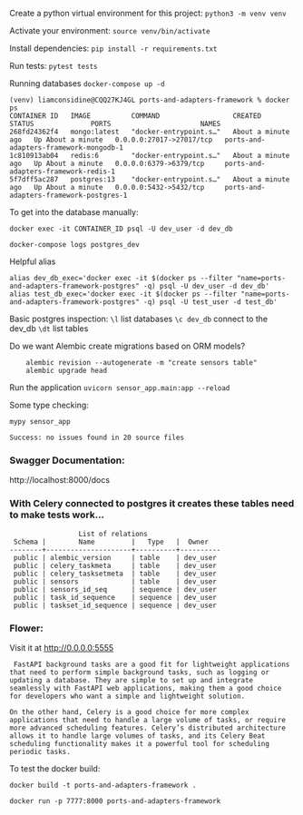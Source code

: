 Create a python virtual environment for this project:
`python3 -m venv venv`

Activate your environment:
`source venv/bin/activate`

Install dependencies: 
`pip install -r requirements.txt`

Run tests: 
`pytest tests`

Running databases
`docker-compose up -d`

```
(venv) liamconsidine@CQQ27KJ4GL ports-and-adapters-framework % docker ps
CONTAINER ID   IMAGE          COMMAND                  CREATED              STATUS              PORTS                      NAMES
268fd24362f4   mongo:latest   "docker-entrypoint.s…"   About a minute ago   Up About a minute   0.0.0.0:27017->27017/tcp   ports-and-adapters-framework-mongodb-1
1c810913ab04   redis:6        "docker-entrypoint.s…"   About a minute ago   Up About a minute   0.0.0.0:6379->6379/tcp     ports-and-adapters-framework-redis-1
5f7dff5ac287   postgres:13    "docker-entrypoint.s…"   About a minute ago   Up About a minute   0.0.0.0:5432->5432/tcp     ports-and-adapters-framework-postgres-1
```

To get into the database manually:

`docker exec -it CONTAINER_ID psql -U dev_user -d dev_db`

`docker-compose logs postgres_dev`

Helpful alias
```
alias dev_db_exec='docker exec -it $(docker ps --filter "name=ports-and-adapters-framework-postgres" -q) psql -U dev_user -d dev_db'
alias test_db_exec='docker exec -it $(docker ps --filter "name=ports-and-adapters-framework-postgres" -q) psql -U test_user -d test_db'
```

Basic postgres inspection: 
`\l` list databases
`\c dev_db` connect to the dev_db
`\dt` list tables


Do we want Alembic create migrations based on ORM models?

```
    alembic revision --autogenerate -m "create sensors table"
    alembic upgrade head
```

Run the application
`uvicorn sensor_app.main:app --reload`

Some type checking:

`mypy sensor_app`

```Success: no issues found in 20 source files```

### Swagger Documentation: 
http://localhost:8000/docs

### With Celery connected to postgres it creates these tables need to make tests work... 
```
                 List of relations
 Schema |        Name         |   Type   |  Owner
--------+---------------------+----------+----------
 public | alembic_version     | table    | dev_user
 public | celery_taskmeta     | table    | dev_user
 public | celery_tasksetmeta  | table    | dev_user
 public | sensors             | table    | dev_user
 public | sensors_id_seq      | sequence | dev_user
 public | task_id_sequence    | sequence | dev_user
 public | taskset_id_sequence | sequence | dev_user

 ```


 ### Flower: 
 Visit it at http://0.0.0.0:5555

```
 FastAPI background tasks are a good fit for lightweight applications that need to perform simple background tasks, such as logging or updating a database. They are simple to set up and integrate seamlessly with FastAPI web applications, making them a good choice for developers who want a simple and lightweight solution.

On the other hand, Celery is a good choice for more complex applications that need to handle a large volume of tasks, or require more advanced scheduling features. Celery’s distributed architecture allows it to handle large volumes of tasks, and its Celery Beat scheduling functionality makes it a powerful tool for scheduling periodic tasks.
```

To test the docker build:

`docker build -t ports-and-adapters-framework .`

`docker run -p 7777:8000 ports-and-adapters-framework`